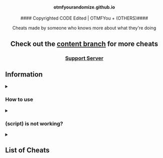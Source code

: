 
<h4 align="center">otmfyourandomize.github.io</h4>


<p align="center">#### Copyrighted CODE Edited | OTMFYou + (OTHERS)####</p>


<p align="center">Cheats made by someone who knows more about what they're doing</p>

<h2 align="center">Check out the <a href="https://github.com/otmfyourandomize">content branch</a> for more cheats</h2>

<h3 align="center"><a href="https://discord.gg/qeyp2WN8QJ">Support Server</a></h2>


## Information


<details><summary><h3>How to use</h3></summary>


  There are 3 good methods to using these scripts:

  1. Importing the BlooketCODE.html file using [these instructions](https://github.com/otmfyourandomize/otmfyourandomize.github.io/tree/main/Tutorial)

  2. Going to the [GitHub pages site](https://otmfyourandomize.github.io/), choosing a gamemode, then dragging a cheat to your bookmarks bar or clicking 
  one to copy the script (###STILL$not$DONE###)

  3. Copying a script and running it in the inspect element console
</details>




<details><summary><h3>(script) is not working?</h3></summary>


  Make sure you're running it properly (see [How to use](https://github.com/otmfyourandomize)), if it still doesn't work and other cheats do, then [make 
  an issue](https://github.com/otmfyourandomize/otmfyourandomize.github.io)

</details>



<details><summary><h2>List of Cheats</h2></summary>

  * [Discord](BlooketCODE.html)
  
  * [GUI](BlooketJS.js)

  ### [Monster Brawl](brawl)

  * [Double Enemy XP](BlooketCODE.html)

  * [Half Enemy Speed](BlooketCODE.html)

  * [Instant Kill](BlooketCODE.html)

  * [Invincibility](BlooketCODE.html)

  * [Kill Enemies](BlooketCODE.html)

  * [Magnet](BlooketCODE.html)

  * [Max Current Abilities](BlooketCODE.html)

  * [Next Level](BlooketCODE.html)

  * [Remove Obstacles](BlooketCODE.html)

  * [Reset Health](BlooketCODE.html)

  ### [Cafe](cafe)

  * [Max Items](BlooketCODE.html)

  * [Remove Customers](BlooketCODE.html)

  * [Reset Abilities](BlooketCODE.html)

  * [Set Cash](BlooketCODE.html)

  * [Stock Food](BlooketCODE.html)

  ### [Crypto Hack](crypto)

  * [Always Triple](unobfuscated/crypto/alwaysTriple.js)

  * [Auto Guess](unobfuscated/crypto/autoGuess.js)

  * [Choice ESP](unobfuscated/crypto/choiceESP.js)

  * [Password ESP](unobfuscated/crypto/passwordESP.js)

  * [Remove Hack](unobfuscated/crypto/removeHack.js)

  * [Set Crypto](unobfuscated/crypto/setCrypto.js)

  * [Set Password](unobfuscated/crypto/setPassword.js)

  * [Steal Players Crypto](unobfuscated/crypto/stealPlayersCrypto.js)

  ### [Deceptive Dinos](unobfuscated/dinos)

  * [Auto Choose](unobfuscated/dinos/autoChoose.js)

  * [Rock ESP](unobfuscated/dinos/rockESP.js)

  * [Set Fossils](unobfuscated/dinos/setFossils.js)

  * [Set Multiplier](unobfuscated/dinos/setMultiplier.js)

  * [Stop Cheating](unobfuscated/dinos/stopCheating.js)

  ### [Tower of Doom](unobfuscated/doom)

  * [Fill Deck](unobfuscated/doom/fillDeck.js)

  * [Max Cards](unobfuscated/doom/maxCards.js)

  * [Max Health](unobfuscated/doom/maxHealth.js)

  * [Max Stats](unobfuscated/doom/maxStats.js)

  * [Min Enemy](unobfuscated/doom/minEnemy.js)

  * [Set Coins](unobfuscated/doom/setCoins.js)

  ### [Factory](unobfuscated/factory)

  * [Choose Blook](unobfuscated/factory/chooseBlook.js)

  * [Free Upgrades](unobfuscated/factory/freeUpgrades.js)

  * [Max Blooks](unobfuscated/factory/maxBlooks.js)

  * [Remove Glitches](unobfuscated/factory/removeGlitches.js)

  * [Send Glitch](unobfuscated/factory/sendGlitch.js)

  * [Set All Mega Bot](unobfuscated/factory/setAllMegaBot.js)

  * [Set Cash](unobfuscated/factory/setCash.js)

  ### [Fishing Frenzy](unobfuscated/fishing)

  * [Frenzy](unobfuscated/fishing/frenzy.js)

  * [Remove Distraction](unobfuscated/fishing/removeDistraction.js)

  * [Send Distraction](unobfuscated/fishing/sendDistraction.js)

  * [Set Lure](unobfuscated/fishing/setLure.js)

  * [Set Weight](unobfuscated/fishing/setWeight.js)

  ### [Flappy Blook](unobfuscated/flappy)

  * [Set Score](unobfuscated/flappy/setScore.js)

  * [Toggle Ghost](unobfuscated/flappy/toggleGhost.js)

  ### [Global](unobfuscated/global)

  * [Auto Answer](unobfuscated/global/autoAnswer.js)

  * [Auto Sell Dupes On Open](unobfuscated/global/autoSellDupesOnOpen.js)

  * [Every Answer Correct](unobfuscated/global/everyAnswerCorrect.js)

  * [Flood Game](unobfuscated/global/floodGame.js)

  * [Get Daily Rewards](unobfuscated/global/getDailyRewards.js)

  * [Highlight Answers](unobfuscated/global/highlightAnswers.js)

  * [Prevent Suspension](unobfuscated/global/preventSuspension.js)

  * [Remove Random Name](unobfuscated/global/removeRandomName.js)

  * [Sell Cheap Duplicates](unobfuscated/global/sellCheapDuplicates.js)

  * [Sell Duplicate Blooks](unobfuscated/global/sellDuplicateBlooks.js)

  * [Simulate Pack](unobfuscated/global/simulatePack.js.js)

  * [Simulate Unlock](unobfuscated/global/simulateUnlock.js)

  * [Spam Buy Blooks](unobfuscated/global/spamBuyBlooks.js)

  * [Unlock Plus Gamemodes](unobfuscated/global/unlockPlusGamemodes.js)

  * [Use Any Blook](unobfuscated/global/useAnyBlook.js)

  #### [Intervals](unobfuscated/global/intervals)

  * [Auto Answer](unobfuscated/global/intervals/autoAnswer.js)

  * [Highlight Answers](unobfuscated/global/intervals/highlightAnswers.js)

  ### [Gold Quest](unobfuscated/gold)

  * [Always Triple](unobfuscated/gold/alwaysTriple.js)

  * [Auto Choose](unobfuscated/gold/autoChoose.js)

  * [Chest ESP](unobfuscated/gold/chestESP.js)

  * [Reset All Gold](unobfuscated/gold/resetAllGold.js)

  * [Reset Players Gold](unobfuscated/gold/resetPlayersGold.js)

  * [Set Gold](unobfuscated/gold/setGold.js)

  * [Swap Gold](unobfuscated/gold/swapGold.js)

  ### [Crazy Kingdom](unobfuscated/kingdom)

  * [Choice ESP](unobfuscated/kingdom/choiceESP.js)

  * [Choice ESP Loop](unobfuscated/kingdom/choiceESPLoop.js)

  * [Disable Toucan](unobfuscated/kingdom/disableToucan.js)

  * [Max Stats](unobfuscated/kingdom/maxStats.js)

  * [Set Guests](unobfuscated/kingdom/setGuests.js)

  * [Skip Guest](unobfuscated/kingdom/skipGuest.js)

  ### [Racing](unobfuscated/racing)

  * [Instant Win](unobfuscated/racing/instantWin.js)

  ### [Battle Royale](unobfuscated/royale)

  * [Auto Answer](unobfuscated/royale/autoAnswer.js)

  #### [Intervals](unobfuscated/royale/intervals)

  * [Auto Answer](unobfuscated/royale/intervals/autoAnswer.js)

  ### [Blook Rush](unobfuscated/rush)

  * [Set Blooks](unobfuscated/rush/setBlooks.js)

  * [Set Defense](unobfuscated/rush/setDefense.js)

  ### [Tower Defense](unobfuscated/tower-defense)

  * [Earthquake](unobfuscated/tower-defense/earthquake.js)

  * [Max Towers](unobfuscated/tower-defense/maxTowers.js)

  * [Remove Ducks](unobfuscated/tower-defense/removeDucks.js)

  * [Remove Enemies](unobfuscated/tower-defense/removeEnemies.js)

  * [Remove Obsticles](unobfuscated/tower-defense/removeObsticles.js)

  * [Set Damage](unobfuscated/tower-defense/setDmg.js)

  * [Set Round](unobfuscated/tower-defense/setRound.js)

  * [Set Tokens](unobfuscated/tower-defense/setTokens.js)

  ### [Tower Defense 2](unobfuscated/tower-defense-2)

  * [Max Towers](unobfuscated/tower-defense-2/maxTowers.js)

  * [Remove Enemies](unobfuscated/tower-defense-2/removeEnemies.js)

  * [Set Coins](unobfuscated/tower-defense-2/setCoins.js)

  * [Set Health](unobfuscated/tower-defense-2/setHealth.js)

  * [Set Round](unobfuscated/tower-defense-2/setRound.js)

  ### [Santa's Workshop](unobfuscated/workshop)

  * [Remove Distractions](unobfuscated/workshop/removeDistractions.js)

  * [Send Distraction](unobfuscated/workshop/sendDistraction.js)

  * [Set Toys](unobfuscated/workshop/setToys.js)

  * [Set Toys Per Question](unobfuscated/workshop/setToysPerQ.js)

  * [Swap Toys](unobfuscated/workshop/swapToys.js)
</details>


[^1]: [Overtime](https://github.com/overtimepog)
